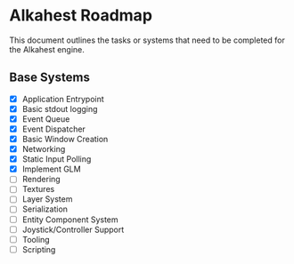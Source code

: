 # Alkahest Roadmap

This document outlines the tasks or systems that need to be
completed for the Alkahest engine.

## Base Systems

* [X] Application Entrypoint
* [X] Basic stdout logging
* [X] Event Queue
* [X] Event Dispatcher
* [X] Basic Window Creation
* [X] Networking
* [X] Static Input Polling
* [X] Implement GLM
* [ ] Rendering
* [ ] Textures
* [ ] Layer System
* [ ] Serialization
* [ ] Entity Component System
* [ ] Joystick/Controller Support
* [ ] Tooling
* [ ] Scripting
